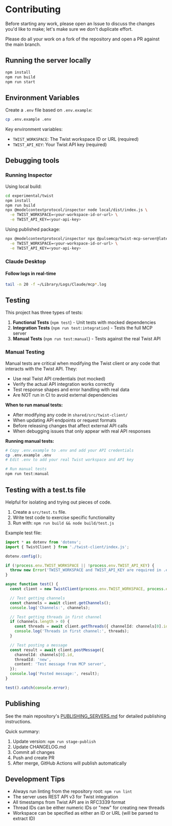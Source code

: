 # Contributing

Before starting any work, please open an Issue to discuss the changes you'd like to make; let's make sure we don't duplicate effort.

Please do all your work on a fork of the repository and open a PR against the main branch.

## Running the server locally

```bash
npm install
npm run build
npm run start
```

## Environment Variables

Create a `.env` file based on `.env.example`:

```bash
cp .env.example .env
```

Key environment variables:

- `TWIST_WORKSPACE`: The Twist workspace ID or URL (required)
- `TWIST_API_KEY`: Your Twist API key (required)

## Debugging tools

### Running Inspector

Using local build:

```bash
cd experimental/twist
npm install
npm run build
npx @modelcontextprotocol/inspector node local/dist/index.js \
  -e TWIST_WORKSPACE=<your-workspace-id-or-url> \
  -e TWIST_API_KEY=<your-api-key>
```

Using published package:

```bash
npx @modelcontextprotocol/inspector npx @pulsemcp/twist-mcp-server@latest \
  -e TWIST_WORKSPACE=<your-workspace-id-or-url> \
  -e TWIST_API_KEY=<your-api-key>
```

### Claude Desktop

#### Follow logs in real-time

```bash
tail -n 20 -f ~/Library/Logs/Claude/mcp*.log
```

## Testing

This project has three types of tests:

1. **Functional Tests** (`npm test`) - Unit tests with mocked dependencies
2. **Integration Tests** (`npm run test:integration`) - Tests the full MCP server
3. **Manual Tests** (`npm run test:manual`) - Tests against the real Twist API

### Manual Testing

Manual tests are critical when modifying the Twist client or any code that interacts with the Twist API. They:

- Use real Twist API credentials (not mocked)
- Verify the actual API integration works correctly
- Test response shapes and error handling with real data
- Are NOT run in CI to avoid external dependencies

**When to run manual tests:**

- After modifying any code in `shared/src/twist-client/`
- When updating API endpoints or request formats
- Before releasing changes that affect external API calls
- When debugging issues that only appear with real API responses

**Running manual tests:**

```bash
# Copy .env.example to .env and add your API credentials
cp .env.example .env
# Edit .env to add your real Twist workspace and API key

# Run manual tests
npm run test:manual
```

## Testing with a test.ts file

Helpful for isolating and trying out pieces of code.

1. Create a `src/test.ts` file.
2. Write test code to exercise specific functionality
3. Run with: `npm run build && node build/test.js`

Example test file:

```ts
import * as dotenv from 'dotenv';
import { TwistClient } from './twist-client/index.js';

dotenv.config();

if (!process.env.TWIST_WORKSPACE || !process.env.TWIST_API_KEY) {
  throw new Error('TWIST_WORKSPACE and TWIST_API_KEY are required in .env file');
}

async function test() {
  const client = new TwistClient(process.env.TWIST_WORKSPACE, process.env.TWIST_API_KEY);

  // Test getting channels
  const channels = await client.getChannels();
  console.log('Channels:', channels);

  // Test getting threads in first channel
  if (channels.length > 0) {
    const threads = await client.getThreads({ channelId: channels[0].id });
    console.log('Threads in first channel:', threads);
  }

  // Test posting a message
  const result = await client.postMessage({
    channelId: channels[0].id,
    threadId: 'new',
    content: 'Test message from MCP server',
  });
  console.log('Posted message:', result);
}

test().catch(console.error);
```

## Publishing

See the main repository's [PUBLISHING_SERVERS.md](../../docs/PUBLISHING_SERVERS.md) for detailed publishing instructions.

Quick summary:

1. Update version: `npm run stage-publish`
2. Update CHANGELOG.md
3. Commit all changes
4. Push and create PR
5. After merge, GitHub Actions will publish automatically

## Development Tips

- Always run linting from the repository root: `npm run lint`
- The server uses REST API v3 for Twist integration
- All timestamps from Twist API are in RFC3339 format
- Thread IDs can be either numeric IDs or "new" for creating new threads
- Workspace can be specified as either an ID or URL (will be parsed to extract ID)
